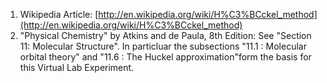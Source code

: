 1. Wikipedia Article: [http://en.wikipedia.org/wiki/H%C3%BCckel_method](http://en.wikipedia.org/wiki/H%C3%BCckel_method)
2. "Physical Chemistry" by Atkins and de Paula, 8th Edition: See "Section 11: Molecular Structure". In particluar the subsections "11.1 : Molecular orbital theory" and "11.6 : The Huckel approximation"form the basis for this Virtual Lab Experiment.

